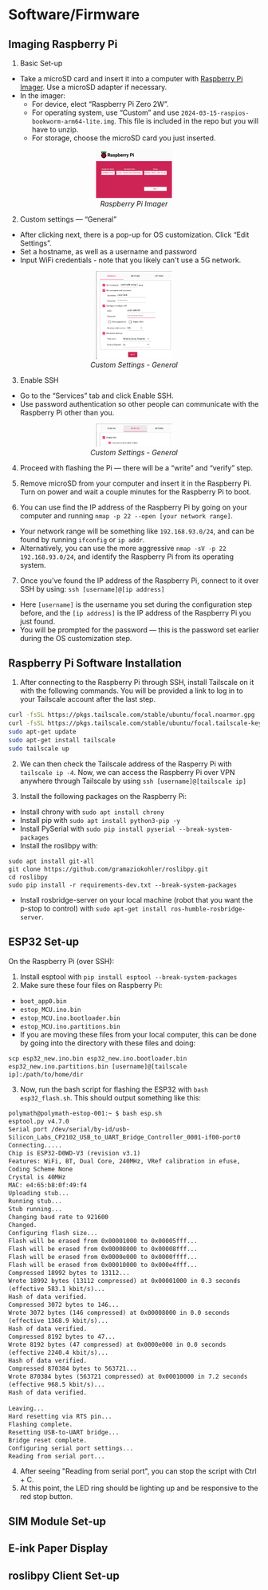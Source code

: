 # Software/Firmware

## Imaging Raspberry Pi
1. Basic Set-up
- Take a microSD card and insert it into a computer with [Raspberry Pi Imager](https://www.raspberrypi.com/software/). Use a microSD adapter if necessary.
- In the imager:
    - For device, elect “Raspberry Pi Zero 2W”.
    - For operating system, use “Custom” and use `2024-03-15-raspios-bookworm-arm64-lite.img`. This file is included in the repo but you will have to unzip.
    - For storage, choose the microSD card you just inserted.
<p align="center">
  <img width="30%" src="/docs/img/rpi-imager.png"> <br><i> Raspberry Pi Imager </i>
</p>

2. Custom settings — “General”
- After clicking next, there is a pop-up for OS customization. Click “Edit Settings”.
- Set a hostname, as well as a username and password
- Input WiFi credentials - note that you likely can't use a 5G network.
<p align="center">
  <img width="30%" src="/docs/img/rpi-custom-1.png"> <br><i> Custom Settings - General </i>
</p>

3. Enable SSH
- Go to the “Services” tab and click Enable SSH.
- Use password authentication so other people can communicate with the Raspberry Pi other than you.
<p align="center">
  <img width="30%" src="/docs/img/rpi-custom-ssh.png"> <br><i> Custom Settings - General </i>
</p>

4. Proceed with flashing the Pi — there will be a “write” and “verify” step.

5. Remove microSD from your computer and insert it in the Raspberry Pi. Turn on power and wait a couple minutes for the Raspberry Pi to boot.  

6. You can use find the IP address of the Raspberry Pi by going on your computer and running `nmap -p 22 --open [your network range]`.
- Your network range will be something like `192.168.93.0/24`, and can be found by running `ifconfig` or `ip addr`.
- Alternatively, you can use the more aggressive `nmap -sV -p 22 192.168.93.0/24`, and identify the Raspberry Pi from its operating system.

7. Once you’ve found the IP address of the Raspberry Pi, connect to it over SSH by using: `ssh [username]@[ip address]`
- Here `[username]` is the username you set during the configuration step before, and the `[ip address]` is the IP address of the Raspberry Pi you just found.
- You will be prompted for the password — this is the password set earlier during the OS customization step.

## Raspberry Pi Software Installation
1. After connecting to the Raspberry Pi through SSH, install Tailscale on it with the following commands. You will be provided a link to log in to your Tailscale account after the last step.
```bash
curl -fsSL https://pkgs.tailscale.com/stable/ubuntu/focal.noarmor.gpg | sudo tee /usr/share/keyrings/tailscale-archive-keyring.gpg >/dev/null
curl -fsSL https://pkgs.tailscale.com/stable/ubuntu/focal.tailscale-keyring.list | sudo tee /etc/apt/sources.list.d/tailscale.list
sudo apt-get update
sudo apt-get install tailscale
sudo tailscale up
```
2. We can then check the Tailscale address of the Rasperry Pi with `tailscale ip -4`. Now, we can access the Raspberry Pi over VPN anywhere through Tailscale by using `ssh [username]@[tailscale ip]`

3. Install the following packages on the Raspberry Pi:
- Install chrony with `sudo apt install chrony`
- Install pip with `sudo apt install python3-pip -y` 
- Install PySerial with `sudo pip install pyserial --break-system-packages`
- Install the roslibpy with: 
```
sudo apt install git-all
git clone https://github.com/gramaziokohler/roslibpy.git
cd roslibpy
sudo pip install -r requirements-dev.txt --break-system-packages
```
- Install rosbridge-server on your local machine (robot that you want the p-stop to control) with `sudo apt-get install ros-humble-rosbridge-server`.

## ESP32 Set-up
On the Raspberry Pi (over SSH):
1. Install esptool with `pip install esptool --break-system-packages`
2. Make sure these four files on Raspberry Pi:
- `boot_app0.bin`
- `estop_MCU.ino.bin`
- `estop_MCU.ino.bootloader.bin`
- `estop_MCU.ino.partitions.bin`
- If you are moving these files from your local computer, this can be done by going into the directory with these files and doing:
```
scp esp32_new.ino.bin esp32_new.ino.bootloader.bin esp32_new.ino.partitions.bin [username]@[tailscale ip]:/path/to/home/dir
```
3. Now, run the bash script for flashing the ESP32 with `bash esp32_flash.sh`. This should output something like this:
```
polymath@polymath-estop-001:~ $ bash esp.sh
esptool.py v4.7.0
Serial port /dev/serial/by-id/usb-Silicon_Labs_CP2102_USB_to_UART_Bridge_Controller_0001-if00-port0
Connecting.....
Chip is ESP32-D0WD-V3 (revision v3.1)
Features: WiFi, BT, Dual Core, 240MHz, VRef calibration in efuse, Coding Scheme None
Crystal is 40MHz
MAC: e4:65:b8:0f:49:f4
Uploading stub...
Running stub...
Stub running...
Changing baud rate to 921600
Changed.
Configuring flash size...
Flash will be erased from 0x00001000 to 0x00005fff...
Flash will be erased from 0x00008000 to 0x00008fff...
Flash will be erased from 0x0000e000 to 0x0000ffff...
Flash will be erased from 0x00010000 to 0x000e4fff...
Compressed 18992 bytes to 13112...
Wrote 18992 bytes (13112 compressed) at 0x00001000 in 0.3 seconds (effective 583.1 kbit/s)...
Hash of data verified.
Compressed 3072 bytes to 146...
Wrote 3072 bytes (146 compressed) at 0x00008000 in 0.0 seconds (effective 1368.9 kbit/s)...
Hash of data verified.
Compressed 8192 bytes to 47...
Wrote 8192 bytes (47 compressed) at 0x0000e000 in 0.0 seconds (effective 2240.4 kbit/s)...
Hash of data verified.
Compressed 870384 bytes to 563721...
Wrote 870384 bytes (563721 compressed) at 0x00010000 in 7.2 seconds (effective 968.5 kbit/s)...
Hash of data verified.

Leaving...
Hard resetting via RTS pin...
Flashing complete.
Resetting USB-to-UART bridge...
Bridge reset complete.
Configuring serial port settings...
Reading from serial port...
```
4. After seeing "Reading from serial port", you can stop the script with Ctrl + C.
5. At this point, the LED ring should be lighting up and be responsive to the red stop button.

## SIM Module Set-up

## E-ink Paper Display

## roslibpy Client Set-up